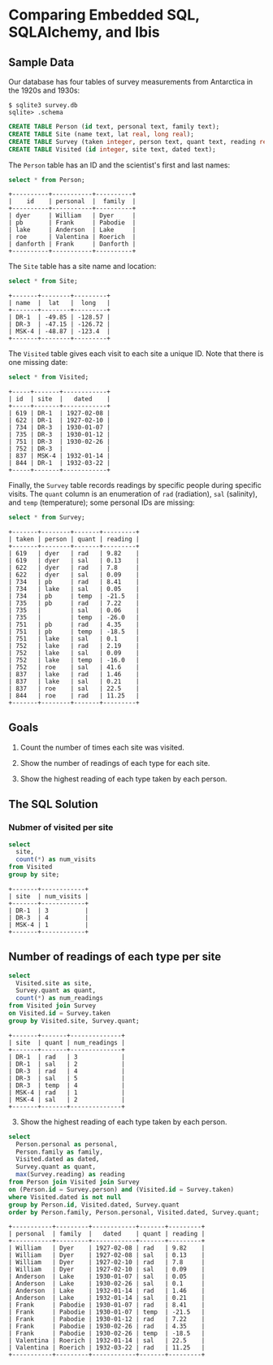 # Comparing Embedded SQL, SQLAlchemy, and Ibis

## Sample Data

Our database has four tables of survey measurements from Antarctica in the 1920s and 1930s:

```
$ sqlite3 survey.db
sqlite> .schema
```
```sql
CREATE TABLE Person (id text, personal text, family text);
CREATE TABLE Site (name text, lat real, long real);
CREATE TABLE Survey (taken integer, person text, quant text, reading real);
CREATE TABLE Visited (id integer, site text, dated text);
```

The `Person` table has an ID and the scientist's first and last names:

```sql
select * from Person;
```
```
+----------+-----------+----------+
|    id    | personal  |  family  |
+----------+-----------+----------+
| dyer     | William   | Dyer     |
| pb       | Frank     | Pabodie  |
| lake     | Anderson  | Lake     |
| roe      | Valentina | Roerich  |
| danforth | Frank     | Danforth |
+----------+-----------+----------+
```

The `Site` table has a site name and location:

```sql
select * from Site;
```
```
+-------+--------+---------+
| name  |  lat   |  long   |
+-------+--------+---------+
| DR-1  | -49.85 | -128.57 |
| DR-3  | -47.15 | -126.72 |
| MSK-4 | -48.87 | -123.4  |
+-------+--------+---------+
```

The `Visited` table gives each visit to each site a unique ID.
Note that there is one missing date:

```sql
select * from Visited;
```
```
+-----+-------+------------+
| id  | site  |   dated    |
+-----+-------+------------+
| 619 | DR-1  | 1927-02-08 |
| 622 | DR-1  | 1927-02-10 |
| 734 | DR-3  | 1930-01-07 |
| 735 | DR-3  | 1930-01-12 |
| 751 | DR-3  | 1930-02-26 |
| 752 | DR-3  |            |
| 837 | MSK-4 | 1932-01-14 |
| 844 | DR-1  | 1932-03-22 |
+-----+-------+------------+
```

Finally, the `Survey` table records readings by specific people during specific visits.
The `quant` column is an enumeration of `rad` (radiation), `sal` (salinity), and `temp` (temperature);
some personal IDs are missing:

```sql
select * from Survey;
```
```
+-------+--------+-------+---------+
| taken | person | quant | reading |
+-------+--------+-------+---------+
| 619   | dyer   | rad   | 9.82    |
| 619   | dyer   | sal   | 0.13    |
| 622   | dyer   | rad   | 7.8     |
| 622   | dyer   | sal   | 0.09    |
| 734   | pb     | rad   | 8.41    |
| 734   | lake   | sal   | 0.05    |
| 734   | pb     | temp  | -21.5   |
| 735   | pb     | rad   | 7.22    |
| 735   |        | sal   | 0.06    |
| 735   |        | temp  | -26.0   |
| 751   | pb     | rad   | 4.35    |
| 751   | pb     | temp  | -18.5   |
| 751   | lake   | sal   | 0.1     |
| 752   | lake   | rad   | 2.19    |
| 752   | lake   | sal   | 0.09    |
| 752   | lake   | temp  | -16.0   |
| 752   | roe    | sal   | 41.6    |
| 837   | lake   | rad   | 1.46    |
| 837   | lake   | sal   | 0.21    |
| 837   | roe    | sal   | 22.5    |
| 844   | roe    | rad   | 11.25   |
+-------+--------+-------+---------+
```

## Goals

1. Count the number of times each site was visited.

2. Show the number of readings of each type for each site.

3. Show the highest reading of each type taken by each person.

## The SQL Solution

### Nubmer of visited per site

```sql
select
  site,
  count(*) as num_visits
from Visited
group by site;
```
```
+-------+------------+
| site  | num_visits |
+-------+------------+
| DR-1  | 3          |
| DR-3  | 4          |
| MSK-4 | 1          |
+-------+------------+
```

## Number of readings of each type per site

```sql
select
  Visited.site as site,
  Survey.quant as quant,
  count(*) as num_readings
from Visited join Survey
on Visited.id = Survey.taken
group by Visited.site, Survey.quant;
```
```
+-------+-------+--------------+
| site  | quant | num_readings |
+-------+-------+--------------+
| DR-1  | rad   | 3            |
| DR-1  | sal   | 2            |
| DR-3  | rad   | 4            |
| DR-3  | sal   | 5            |
| DR-3  | temp  | 4            |
| MSK-4 | rad   | 1            |
| MSK-4 | sal   | 2            |
+-------+-------+--------------+
```

3. Show the highest reading of each type taken by each person.

```sql
select
  Person.personal as personal,
  Person.family as family,
  Visited.dated as dated,
  Survey.quant as quant,
  max(Survey.reading) as reading
from Person join Visited join Survey
on (Person.id = Survey.person) and (Visited.id = Survey.taken)
where Visited.dated is not null
group by Person.id, Visited.dated, Survey.quant
order by Person.family, Person.personal, Visited.dated, Survey.quant;
```
```
+-----------+---------+------------+-------+---------+
| personal  | family  |   dated    | quant | reading |
+-----------+---------+------------+-------+---------+
| William   | Dyer    | 1927-02-08 | rad   | 9.82    |
| William   | Dyer    | 1927-02-08 | sal   | 0.13    |
| William   | Dyer    | 1927-02-10 | rad   | 7.8     |
| William   | Dyer    | 1927-02-10 | sal   | 0.09    |
| Anderson  | Lake    | 1930-01-07 | sal   | 0.05    |
| Anderson  | Lake    | 1930-02-26 | sal   | 0.1     |
| Anderson  | Lake    | 1932-01-14 | rad   | 1.46    |
| Anderson  | Lake    | 1932-01-14 | sal   | 0.21    |
| Frank     | Pabodie | 1930-01-07 | rad   | 8.41    |
| Frank     | Pabodie | 1930-01-07 | temp  | -21.5   |
| Frank     | Pabodie | 1930-01-12 | rad   | 7.22    |
| Frank     | Pabodie | 1930-02-26 | rad   | 4.35    |
| Frank     | Pabodie | 1930-02-26 | temp  | -18.5   |
| Valentina | Roerich | 1932-01-14 | sal   | 22.5    |
| Valentina | Roerich | 1932-03-22 | rad   | 11.25   |
+-----------+---------+------------+-------+---------+
```
